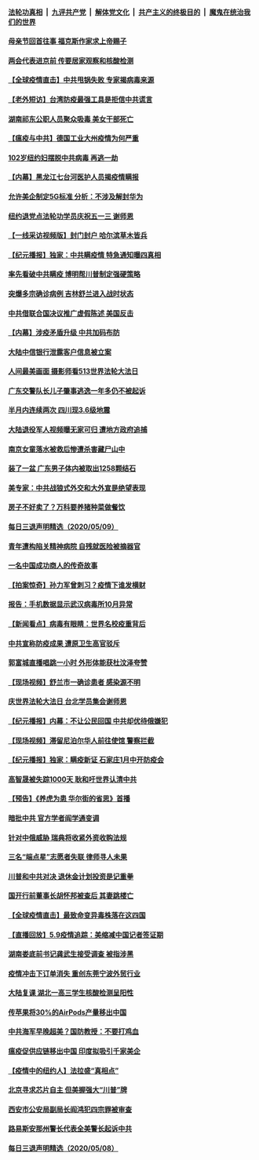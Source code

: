 ####  [法轮功真相](../../../../basic/blob/master/README.md?t=05110131) &nbsp;|&nbsp; [九评共产党](../../../../9ping.md/blob/master/README.md?t=05110131) &nbsp;|&nbsp; [解体党文化](../../../../jtdwh.md/blob/master/README.md?t=05110131)  &nbsp;|&nbsp; [共产主义的终极目的](../../../../gczydzjmd.md/blob/master/README.md?t=05110131) &nbsp;|&nbsp; [魔鬼在统治我们的世界](../../../../mgztzwmdsj.md/blob/master/README.md?t=05110131) 

#### [母亲节回首往事  福克斯作家求上帝赐子](../pages/nsc413/n12097230.md?t=05110131) 

#### [两会代表进京前 传要居家观察和核酸检测](../pages/nsc413/n12097191.md?t=05110131) 

#### [【全球疫情直击】中共甩锅失败 专家揭病毒来源](../pages/nsc413/n12097108.md?t=05110131) 

#### [【老外短访】台湾防疫最强工具是拒信中共谎言](../pages/nsc413/n12097129.md?t=05110131) 

#### [湖南祁东公职人员聚众吸毒 美女干部死亡](../pages/nsc413/n12097223.md?t=05110131) 

#### [【瘟疫与中共】德国工业大州疫情为何严重](../pages/nsc413/n12097032.md?t=05110131) 

#### [102岁纽约妇摆脱中共病毒 再逃一劫](../pages/nsc413/n12097160.md?t=05110131) 

#### [【内幕】黑龙江七台河医护人员揭疫情瞒报](../pages/nsc413/n12097016.md?t=05110131) 

#### [允许美企制定5G标准 分析：不涉及解封华为](../pages/nsc413/n12096987.md?t=05110131) 

#### [纽约退党点法轮功学员庆祝五一三  谢师恩](../pages/nsc413/n12095725.md?t=05110131) 


#### [【一线采访视频版】封门封户 哈尔滨草木皆兵](../pages/nsc413/n12096693.md?t=05110131) 

#### [【纪元播报】独家：中共瞒疫情 特急通知曝四真相](../pages/nsc413/n12096230.md?t=05110131) 

#### [率先看破中共瞒疫 博明帮川普制定强硬策略](../pages/nsc413/n12082898.md?t=05110131) 

#### [突爆多宗确诊病例 吉林舒兰进入战时状态](../pages/nsc413/n12096608.md?t=05110131) 

#### [中共借联合国决议推广虚假陈述 美国反击](../pages/nsc413/n12096167.md?t=05110131) 

#### [【内幕】涉疫矛盾升级 中共加码布防](../pages/nsc413/n12084261.md?t=05110131) 

#### [大陆中信银行泄露客户信息被立案](../pages/nsc413/n12096581.md?t=05110131) 

#### [人间最美画面 摄影师看513世界法轮大法日](../pages/nsc413/n12094118.md?t=05110131) 

#### [广东交警队长儿子肇事逃逸一年多仍不被起诉](../pages/nsc413/n12096914.md?t=05110131) 

#### [半月内连续两次 四川现3.6级地震](../pages/nsc413/n12096726.md?t=05110131) 

#### [大陆退役军人视频曝无家可归 遭地方政府追捕](../pages/nsc413/n12096863.md?t=05110131) 

#### [南京女童落水被救后惨遭杀害藏尸山中](../pages/nsc413/n12096096.md?t=05110131) 

#### [装了一盆 广东男子体内被取出1258颗结石](../pages/nsc413/n12096675.md?t=05110131) 

#### [美专家：中共战狼式外交和大外宣是绝望表现](../pages/nsc413/n12093501.md?t=05110131) 

#### [房子不好卖了？万科要养猪种菜做餐饮](../pages/nsc413/n12096399.md?t=05110131) 

#### [每日三退声明精选（2020/05/09）](../pages/nsc413/n12096555.md?t=05110131) 

#### [青年遭构陷关精神病院 自残就医险被摘器官](../pages/nsc413/n12095629.md?t=05110131) 

#### [一名中国成功商人的传奇故事](../pages/nsc413/n12096271.md?t=05110131) 

#### [【拍案惊奇】孙力军曾刺习？疫情下谁发横财](../pages/nsc413/n12094405.md?t=05110131) 

#### [报告：手机数据显示武汉病毒所10月异常](../pages/nsc413/n12095954.md?t=05110131) 

#### [【新闻看点】病毒有眼睛：世界名校疫重背后](../pages/nsc413/n12096148.md?t=05110131) 

#### [中共宣称防疫成果 遭原卫生高官驳斥](../pages/nsc413/n12095868.md?t=05110131) 

#### [郭富城直播唱跳一小时 外形体能获杜汶泽夸赞](../pages/nsc413/n12095835.md?t=05110131) 

#### [【现场视频】舒兰市一确诊患者 感染源不明](../pages/nsc413/n12095535.md?t=05110131) 

#### [庆世界法轮大法日 台北学员集会谢师恩](../pages/nsc413/n12095221.md?t=05110131) 

#### [【纪元播报】内幕：不让公民回国 中共却优待俄嫌犯](../pages/nsc413/n12095718.md?t=05110131) 

#### [【现场视频】滞留尼泊尔华人前往使馆 警察拦截](../pages/nsc413/n12095605.md?t=05110131) 

#### [【纪元播报】独家：瞒疫新证 石家庄1月中开防疫会](../pages/nsc413/n12095428.md?t=05110131) 

#### [高智晟被失踪1000天 耿和吁世界认清中共](../pages/nsc413/n12095888.md?t=05110131) 

#### [【预告】《养虎为患 华尔街的省思》首播](../pages/nsc413/n12095932.md?t=05110131) 

#### [暗批中共 官方学者阎学通变调](../pages/nsc413/n12095791.md?t=05110131) 

#### [针对中俄威胁 瑞典将收紧外资收购法规](../pages/nsc413/n12095864.md?t=05110131) 

#### [三名“端点星”志愿者失联 律师寻人未果](../pages/nsc413/n12095680.md?t=05110131) 

#### [川普和中共对决 退休金计划投资是记重拳](../pages/nsc413/n12095553.md?t=05110131) 

#### [国开行前董事长胡怀邦被查后 其妻跳楼亡](../pages/nsc413/n12095359.md?t=05110131) 

#### [【全球疫情直击】最致命变异毒株落在这四国](../pages/nsc413/n12095348.md?t=05110131) 

#### [【直播回放】5.9疫情追踪：美缩减中国记者签证期](../pages/nsc413/n12095312.md?t=05110131) 

#### [湖南娄底前书记龚武生接受调查 被指涉黑](../pages/nsc413/n12095048.md?t=05110131) 

#### [疫情冲击下订单消失 重创东莞宁波外贸行业](../pages/nsc413/n12095167.md?t=05110131) 


#### [大陆复课 湖北一高三学生核酸检测呈阳性](../pages/nsc413/n12094924.md?t=05110131) 

#### [传苹果将30%的AirPods产量移出中国](../pages/nsc413/n12094637.md?t=05110131) 

#### [中共海军早晚超美？国防教授：不要打鸡血](../pages/nsc413/n12094858.md?t=05110131) 

#### [瘟疫促供应链移出中国 印度拟吸引千家美企](../pages/nsc413/n12094189.md?t=05110131) 

#### [【疫情中的纽约人】法拉盛“真相点”](../pages/nsc413/n12094364.md?t=05110131) 

#### [北京寻求芯片自主 但美握强大“川普”牌](../pages/nsc413/n12093978.md?t=05110131) 

#### [西安市公安局副局长阎鸿犯四宗罪被审查](../pages/nsc413/n12094769.md?t=05110131) 

#### [路易斯安那州警长代表全美警长起诉中共](../pages/nsc413/n12094613.md?t=05110131) 

#### [每日三退声明精选（2020/05/08）](../pages/nsc413/n12094671.md?t=05110131) 

